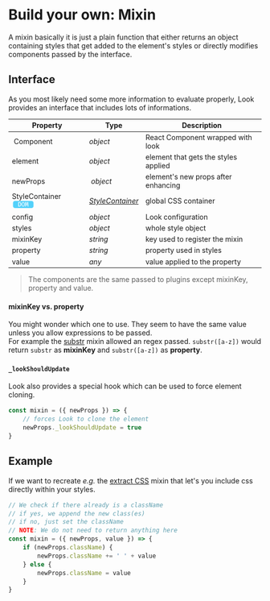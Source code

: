 # Build your own: Mixin

A mixin basically it is just a plain function that either returns an object containing styles that get added to the element's styles or directly modifies components passed by the  interface.

## Interface
As you most likely need some more information to evaluate properly, Look provides an interface that includes lots of informations.

| Property |Type |Description |
| -------- | ----------- | ---|
| Component | *object*|React Component wrapped with look |
|element |*object* |element that gets the styles applied |
| newProps | *object* |element's new props after enhancing |
| StyleContainer <img src="../res/dom-badge.png" height=15> | [*StyleContainer*](../api/StyleContainer.md) |global CSS container |
| config | *object* |Look configuration |
|styles |*object* |whole style object |
|mixinKey | *string* |key used to register the mixin |
|property | *string* |property used in styles |
| value | *any* |value applied to the property |

> The components are the same passed to plugins except mixinKey, property and value.

#### mixinKey vs. property
You might wonder which one to use. They seem to have the same value unless you allow expressions to be passed. <br>
For example the [substr](../Mixins.md#substr) mixin allowed an regex passed. `substr([a-z])` would return `substr` as **mixinKey** and `substr([a-z])` as **property**.

#### `_lookShouldUpdate`
Look also provides a special hook which can be used to force element cloning.
```javascript
const mixin = ({ newProps }) => {
	// forces Look to clone the element
	newProps._lookShouldUpdate = true
}
```
## Example
If we want to recreate *e.g.* the [extract CSS](../Mixins.md#extract-css) mixin that let's you include css directly within your styles.

```javascript
// We check if there already is a className
// if yes, we append the new class(es)
// if no, just set the className
// NOTE: We do not need to return anything here
const mixin = ({ newProps, value }) => {
	if (newProps.className) {
		newProps.className += ' ' + value
	} else {
		newProps.className = value
	}
}
```

